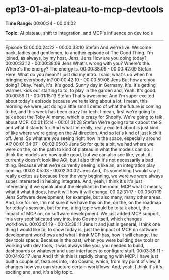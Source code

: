 # ep13-01-ai-plateau-to-mcp-devtools

**Time Range:** 00:00:24 - 00:04:02

**Topic:** AI plateau, shift to integration, and MCP's influence on dev tools

---
Episode 13
00:00:24:22 - 00:00:33:10
Stefan
And we're live. Welcome back, ladies and gentlemen, to another episode of The Good Thing.
I'm joined, as always, by my host, Jens, Jens How are you doing today?
00:00:33:12 - 00:00:38:09
Jens
What's wrong with you? Where's the. Where's the energy? The energy is.
00:00:38:09 - 00:00:42:09
Stefan
Here. What do you mean? I just did my intro. I said, what's up when I'm bringing everybody in?
00:00:42:10 - 00:00:59:08
Jens
But how are you doing? Okay. Yeah, it's. It's good. Sunny day in Germany. It's. It's getting
warmer. kids our starting to to, to play in the garden and, Yeah. It's good.
00:00:59:11 - 00:01:15:13
Stefan
That's awesome. And I'm super excited about today's episode because we're talking about a lot.
I mean, this morning we were just doing a little small demo of what the future is coming to be,
and this week has been crazy for tech. I mean, first we're going to talk about the Toby AI memo,
which is crazy for Shopify. We're going to talk about MCP.
00:01:15:14 - 00:01:31:28
Stefan
We're going to talk about the S and what it stands for. And what I'm really, really excited about is
just kind of like where we're going on the AI direction. And so let's kind of just kick it off. Jens. So
what are you seeing right now in the space, especially around AI?
00:01:34:07 - 00:02:05:03
Jens
So for quite a bit, we had where we were on the, on the path to kind of plateau in what the
models can do. I think the models are now quite good, but we can also see like, yeah, it
currently doesn't look like AGI, but I also think it's not necessarily a bad thing. Because what
we're currently seeing is like an, an integration play coming.
00:02:05:03 - 00:02:30:02
Jens
And, it's something I would say it really excites us because from the very beginning, we were we
were always super interested in helping integrate. And, yeah, I think it's it's just interesting, if we
speak about the elephant in the room, MCP what it means, what it what it does, how it will how it
will change.
00:02:31:17 - 00:03:01:19
Jens
Software development, for example, but also many, many other areas. And, like for me, I'm not
sure if we have this on the, on the, on the roadmap for today's session, but for me, a big topic
would be to talk about, the impact of MCP on, on software development. We just added MCP
support, in a very sophisticated way into, into Cosmo itself, which changes workflows.
00:03:01:19 - 00:03:38:11
Jens
It and just in general, I think one thing I would like to, to show today is, just the impact of MCP
on software development workflows and what I think MCP has, how it will change, the dev tools
space. Because in the past, when you were building dev tools or working with dev tools, it was
always like you, you needed to build, dashboards or whatever and user interfaces to configure
stuff.
00:03:38:11 - 00:04:02:17
Jens
And I think this is rapidly changing with MCP. I have just built a couple of, features into, into
Cosmo, which, from my point of view, it changes how you can structure certain workflows. And,
yeah, I think it's it's exciting and, and, it's a big topic.
